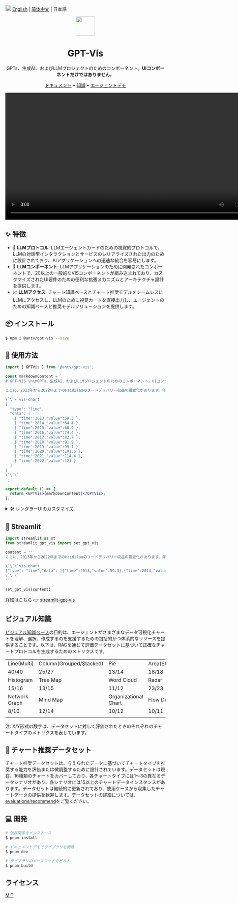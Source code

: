 <img src="https://gw.alipayobjects.com/zos/antfincdn/R8sN%24GNdh6/language.svg" width="18"> [English](./README.md) | [简体中文](./README.zh-CN.md) | 日本語

<div align="center">
  <img src="https://github.com/eosphoros-ai/GPT-Vis/assets/17919400/c8804ffb-d3d6-45d3-846f-cf217681ab05" height=60">
</div>

<h1 align="center">GPT-Vis</h1>

<div align="center">

GPTs、生成AI、およびLLMプロジェクトのためのコンポーネント。**UIコンポーネントだけではありません**。

<p align="center">
  <a href="https://gpt-vis.antv.vision" target="_blank">ドキュメント</a> •
  <a href="/knowledges" target="_blank">知識</a> •
  <a href="https://tbox.alipay.com/experience/202410APr1n200110168?id=20241122F8eB00104644" target="_blank">エージェントデモ</a>
</p>
</div>

<div align="center">
  <video src="https://gw.alipayobjects.com/v/huamei_qa8qxu/afts/video/A*9ynjRpJI3gwAAAAAAAAAAAAADmJ7AQ" controls="controls" autoplay="autoplay" width="800"  height="auto"></video>
</div>

## ✨ 特徴

- 🤖 **LLMプロトコル**: LLMエージェントカードのための視覚的プロトコルで、LLMの対話型インタラクションとサービスのシリアライズされた出力のために設計されており、AIアプリケーションへの迅速な統合を容易にします。
- 🍡 **LLMコンポーネント**: LLMアプリケーションのために開発されたコンポーネントで、20以上の一般的なVISコンポーネントが組み込まれており、カスタマイズされたUI要件のための便利な拡張メカニズムとアーキテクチャ設計を提供します。
- 📈 **LLMアクセス**: チャート知識ベースとチャート推奨モデルをシームレスにLLMにアクセスし、LLMのために視覚カードを直接出力し、エージェントのための知識ベースと推奨モデルソリューションを提供します。

## 📦 インストール

```bash
$ npm i @antv/gpt-vis --save
```

## 🔨 使用方法

```jsx
import { GPTVis } from '@antv/gpt-vis';

const markdownContent = `
# GPT-VIS \n\nGPTs、生成AI、およびLLMプロジェクトのためのコンポーネント。UIコンポーネントだけではありません。

ここに、2013年から2022年までのHaidilaoのフードデリバリー収益の視覚化があります。年々着実に増加しており、特に最近の年では顕著な*成長*が見られます。

\`\`\`vis-chart
{
  "type": "line",
  "data": [
    { "time":2013,"value":59.3 },
    { "time":2014,"value":64.4 },
    { "time":2015,"value":68.9 },
    { "time":2016,"value":74.4 },
    { "time":2017,"value":82.7 },
    { "time":2018,"value":91.9 },
    { "time":2019,"value":99.1 },
    { "time":2020,"value":101.6 },
    { "time":2021,"value":114.4 },
    { "time":2022,"value":121 }
  ]
}
\`\`\`
`;

export default () => {
  return <GPTVis>{markdownContent}</GPTVis>;
};
```

<details>
<summary>🛠 レンダラーUIのカスタマイズ</summary>

```jsx
import { GPTVisLite, withChartCode, ChartType, Pie } from '@antv/gpt-vis';

const markdownContent = `
\`\`\`my-ui
my data
\`\`\`

\`\`\`vis-chart
{
  "type": "pie",
  "data": [
    { "category": "カテゴリ1", "value": 27 },
    { "category": "カテゴリ2", "value": 25 },
    { "category": "カテゴリ3", "value": 18 },
    { "category": "その他", "value": 5 }
  ]
}
\`\`\`
`;

const customRenderers = { 'my-ui': ({ children }) => <div>{children}</div> };
const components = {
  code: withChartCode({
    languageRenderers: customRenderers, // カスタムブロックレンダラーを登録
    components: { [ChartType.Pie]: Pie }, // パイチャートを登録
  }),
};

export default () => {
  return <GPTVisLite components={components}>{markdownContent}</GPTVisLite>;
};
```

</details>

## 🐍 Streamlit

```python
import streamlit as st
from streamlit_gpt_vis import set_gpt_vis

content = '''
ここに、2013年から2022年までのHaidilaoのフードデリバリー収益の視覚化があります。年々着実に増加しており、特に最近の年では顕著な*成長*が見られます。

\`\`\`vis-chart
{"type": "line","data": [{"time":2013,"value":59.3},{"time":2014,"value":64.4},{"time":2015,"value":68.9},{"time":2016,"value":74.4},{"time":2017,"value":82.7},{"time":2018,"value":91.9},{"time":2019,"value":99.1},{"time":2020,"value":101.6},{"time":2021,"value":114.4},{"time":2022,"value":121}]}
\`\`\`
'''

set_gpt_vis(content)
```

詳細はこちら 👉 [streamlit-gpt-vis](https://github.com/antvis/GPT-Vis/tree/main/bindings/streamlit-gpt-vis)

## ビジュアル知識

[ビジュアル知識ベース](https://github.com/antvis/GPT-Vis/tree/main/knowledges)の目的は、エージェントがさまざまなデータ可視化チャートを理解、選択、作成するのを支援するための包括的かつ体系的なリソースを提供することです。以下は、RAGを通じて評価データセットに基づいて正確なチャートプロトコルを生成するためのメトリクスです。

|               |                         |                      |               |                      |                 |         |
| ------------- | ----------------------- | -------------------- | ------------- | -------------------- | --------------- | ------- |
| Line(Multi)   | Column(Grouped/Stacked) | Pie                  | Area(Stacked) | Bar(Grouped/Stacked) | Scatter(Bubble) | Heatmap |
| 40/40         | 25/27                   | 13/14                | 18/18         | 18/20                | 10/10           | 9/10    |
| Histogram     | Tree Map                | Word Cloud           | Radar         | Dual Axis            | Rich Text NTV   | Pin Map |
| 15/16         | 13/15                   | 11/12                | 23/23         | 13/14                | 7.3/10          | 10/11   |
| Network Graph | Mind Map                | Organizational Chart | Flow Diagram  | Fishbone Diagram     |                 |         |
| 8/10          | 12/14                   | 10/12                | 10/11         | 10/12                |                 |         |
|               |                         |                      |               |                      |                 |         |

注: X/Y形式の数字は、データセットに対して評価されたときのそれぞれのチャートタイプのメトリクスを表しています。

## 🤖 チャート推奨データセット

チャート推奨データセットは、与えられたデータに基づいてチャートタイプを推奨する能力を評価または微調整するために設計されています。データセットは現在、16種類のチャートをカバーしており、各チャートタイプには1〜3の異なるデータシナリオがあり、各シナリオには15以上のチャートデータインスタンスがあります。データセットは継続的に更新されており、使用ケースから収集したチャートデータの提供を歓迎します。データセットの詳細については、[evaluations/recommend](https://github.com/antvis/GPT-Vis/blob/main/evaluations/datastes/recommend/README.en.md)をご覧ください。

## 💻 開発

```bash
# 依存関係をインストール
$ pnpm install

# ドキュメントデモでライブラリを開発
$ pnpm dev

# ライブラリのソースコードをビルド
$ pnpm build
```

## ライセンス

[MIT](./LICENSE)
